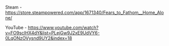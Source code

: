 Steam - https://store.steampowered.com/app/1671340/Fears_to_Fathom__Home_Alone/

YouTube - https://www.youtube.com/watch?v=FO9sclHX4dY&list=PLejGw9J2xE9UdVY6-0LqONzOVysnd9UY2&index=18